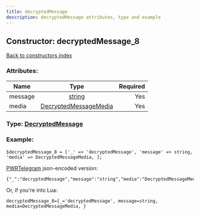 ```yaml
---
title: decryptedMessage
description: decryptedMessage attributes, type and example
---
```

## Constructor: decryptedMessage\_8  
[Back to constructors index](index.md)



### Attributes:

| Name     |    Type       | Required |
|----------|:-------------:|---------:|
|message|[string](../types/string.md) | Yes|
|media|[DecryptedMessageMedia](../types/DecryptedMessageMedia.md) | Yes|



### Type: [DecryptedMessage](../types/DecryptedMessage.md)


### Example:

```
$decryptedMessage_8 = ['_' => 'decryptedMessage', 'message' => string, 'media' => DecryptedMessageMedia, ];
```  

[PWRTelegram](https://pwrtelegram.xyz) json-encoded version:

```
{"_":"decryptedMessage","message":"string","media":"DecryptedMessageMedia"}
```


Or, if you're into Lua:  


```
decryptedMessage_8={_='decryptedMessage', message=string, media=DecryptedMessageMedia, }

```


